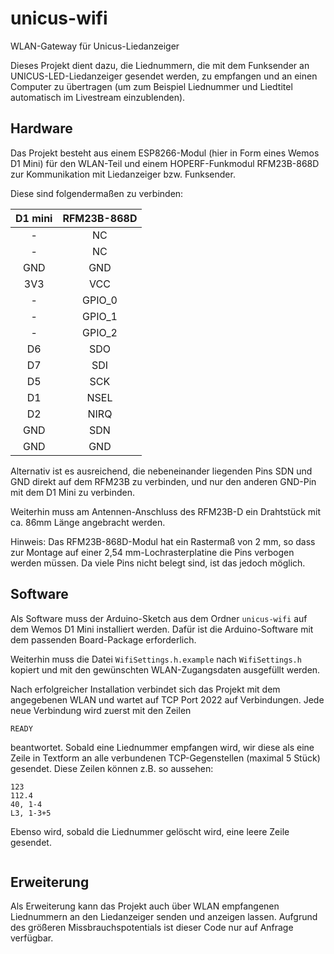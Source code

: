 # unicus-wifi

WLAN-Gateway für Unicus-Liedanzeiger

Dieses Projekt dient dazu, die Liednummern, die mit dem Funksender an
UNICUS-LED-Liedanzeiger gesendet werden, zu empfangen und an einen
Computer zu übertragen (um zum Beispiel Liednummer und Liedtitel
automatisch im Livestream einzublenden).

## Hardware

Das Projekt besteht aus einem ESP8266-Modul (hier in Form eines Wemos D1 
Mini) für den WLAN-Teil und einem HOPERF-Funkmodul RFM23B-868D zur 
Kommunikation mit Liedanzeiger bzw. Funksender. 

Diese sind folgendermaßen zu verbinden:

| D1 mini | RFM23B-868D |
| :-----: | :---------: |
|    -    |     NC      |
|    -    |     NC      |
|   GND   |     GND     |
|   3V3   |     VCC     |
|    -    |   GPIO_0    |
|    -    |   GPIO_1    |
|    -    |   GPIO_2    |
|   D6    |     SDO     |
|   D7    |     SDI     |
|   D5    |     SCK     |
|   D1    |    NSEL     |
|   D2    |    NIRQ     |
|   GND   |     SDN     |
|   GND   |     GND     |

Alternativ ist es ausreichend, die nebeneinander liegenden Pins 
SDN und GND direkt auf dem RFM23B zu verbinden, und nur den anderen 
GND-Pin mit dem D1 Mini zu verbinden.

Weiterhin muss am Antennen-Anschluss des RFM23B-D ein Drahtstück mit
ca. 86mm Länge angebracht werden.

Hinweis: Das RFM23B-868D-Modul hat ein Rastermaß von 2 mm, so dass 
zur Montage auf einer 2,54 mm-Lochrasterplatine die Pins verbogen 
werden müssen. Da viele Pins nicht belegt sind, ist das jedoch möglich.

## Software

Als Software muss der Arduino-Sketch aus dem Ordner `unicus-wifi` auf
dem Wemos D1 Mini installiert werden. Dafür ist die Arduino-Software
mit dem passenden Board-Package erforderlich.

Weiterhin muss die Datei `WifiSettings.h.example` nach `WifiSettings.h`
kopiert und mit den gewünschten WLAN-Zugangsdaten ausgefüllt werden.

Nach erfolgreicher Installation verbindet sich das Projekt mit dem
angegebenen WLAN und wartet auf TCP Port 2022 auf Verbindungen.
Jede neue Verbindung wird zuerst mit den Zeilen

```
READY

```

beantwortet. Sobald eine Liednummer empfangen wird, wir diese als eine Zeile
in Textform an alle verbundenen TCP-Gegenstellen (maximal 5 Stück)
gesendet. Diese Zeilen können z.B. so aussehen:

```
123
112.4
40, 1-4
L3, 1-3+5
```

Ebenso wird, sobald die Liednummer gelöscht wird, eine leere
Zeile gesendet.

```

```

## Erweiterung

Als Erweiterung kann das Projekt auch über WLAN empfangenen Liednummern
an den Liedanzeiger senden und anzeigen lassen. Aufgrund des größeren
Missbrauchspotentials ist dieser Code nur auf Anfrage verfügbar.
